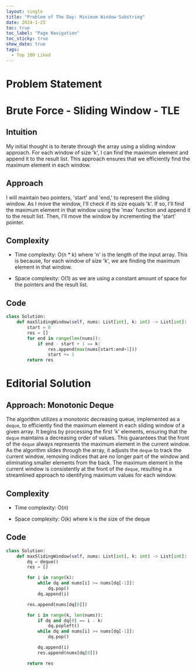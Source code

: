 ```yaml
---
layout: single
title: "Problem of The Day: Minimum Window Substring"
date: 2024-1-25
toc: true
toc_label: "Page Navigation"
toc_sticky: true
show_date: true
tags:
  - Top 100 Liked
---
```

# Problem Statement

# Brute Force - Sliding Window - TLE
## Intuition
My initial thought is to iterate through the array using a sliding window approach. For each window of size 'k', I can find the maximum element and append it to the result list. This approach ensures that we efficiently find the maximum element in each window.

## Approach
I will maintain two pointers, 'start' and 'end,' to represent the sliding window. As I move the window, I'll check if its size equals 'k'. If so, I'll find the maximum element in that window using the 'max' function and append it to the result list. Then, I'll move the window by incrementing the 'start' pointer.

## Complexity
- Time complexity:
O(n * k) where 'n' is the length of the input array. This is because, for each window of size 'k', we are finding the maximum element in that window.

- Space complexity:
O(1) as we are using a constant amount of space for the pointers and the result list.

## Code
```python
class Solution:
    def maxSlidingWindow(self, nums: List[int], k: int) -> List[int]:
        start = 0
        res = []
        for end in range(len(nums)):
            if end - start + 1 == k:
                res.append(max(nums[start:end+1]))
                start += 1
        return res
```

# Editorial Solution
## Approach: Monotonic Deque

The algorithm utilizes a monotonic decreasing queue, implemented as a `deque`, to efficiently find the maximum element in each sliding window of a given array. It begins by processing the first 'k' elements, ensuring that the `deque` maintains a decreasing order of values. This guarantees that the front of the `deque` always represents the maximum element in the current window. As the algorithm slides through the array, it adjusts the `deque` to track the current window, removing indices that are no longer part of the window and eliminating smaller elements from the back. The maximum element in the current window is consistently at the front of the `deque`, resulting in a streamlined approach to identifying maximum values for each window.

## Complexity
- Time complexity:
O(n)

- Space complexity:
O(k) where k is the size of the deque

## Code
```python
class Solution:
    def maxSlidingWindow(self, nums: List[int], k: int) -> List[int]:
        dq = deque()
        res = []

        for i in range(k):
            while dq and nums[i] >= nums[dq[-1]]:
                dq.pop()
            dq.append(i)

        res.append(nums[dq[0]])

        for i in range(k, len(nums)):
            if dq and dq[0] == i - k:
                dq.popleft()
            while dq and nums[i] >= nums[dq[-1]]:
                dq.pop()

            dq.append(i)
            res.append(nums[dq[0]])

        return res
```